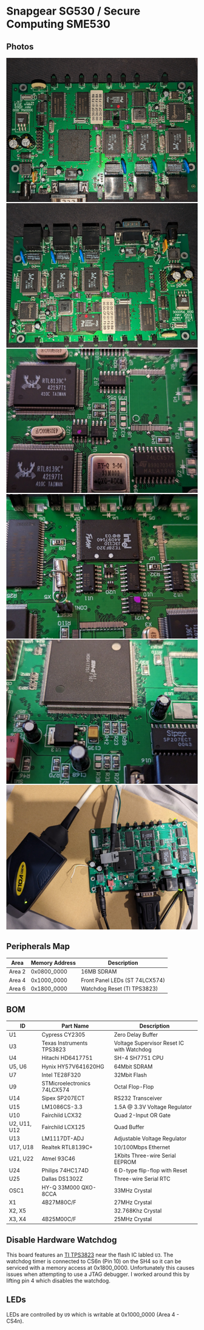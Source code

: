 # Snapgear SG530 / Secure Computing SME530

## Photos
![PCB Top](top1.jpg)
![PCB Top](top2.jpg)
![Ethernet ICs](ethernet.jpg)
![Flash & Reset IC](flash_reset.jpg)
![Close CPU](cpu_close.jpg)
![Photo of E10A attached to SG530](e10a.jpg)

## Peripherals Map
| Area | Memory Address | Description |
| ---- | -------------- | ----------- |
| Area 2 | 0x0800_0000 | 16MB SDRAM |
| Area 4 | 0x1000_0000 | Front Panel LEDs (ST 74LCX574) |
| Area 6 | 0x1800_0000 | Watchdog Reset (TI TPS3823) |

## BOM
| ID | Part Name | Description |
| -- | --------- | ----------- |
| U1 | Cypress CY2305 | Zero Delay Buffer |
| U3 | Texas Instruments TPS3823 | Voltage Supervisor Reset IC with Watchdog |
| U4 | Hitachi HD6417751 | SH-4 SH7751 CPU |
| U5, U6 | Hynix HY57V641620HG | 64Mbit SDRAM |
| U7 | Intel TE28F320 | 32Mbit Flash |
| U9 | STMicroelectronics 74LCX574 | Octal Flop-Flop |
| U14 | Sipex SP207ECT | RS232 Transceiver |
| U15 | LM1086CS-3.3 | 1.5A @ 3.3V Voltage Regulator |
| U10 | Fairchild LCX32 | Quad 2-Input OR Gate |
| U2, U11, U12 | Fairchild LCX125 | Quad Buffer |
| U13 | LM1117DT-ADJ | Adjustable Voltage Regulator |
| U17, U18 | Realtek RTL8139C+ | 10/100Mbps Ethernet |
| U21, U22 | Atmel 93C46 | 1Kbits Three-wire Serial EEPROM |
| U24 | Philips 74HC174D | 6 D-type flip-flop with Reset |
| U25 | Dallas DS1302Z | Three-wire Serial RTC |
| OSC1 | HY-Q 33M000 QXO-8CCA  | 33MHz Crystal |
| X1 | 4B27M80C/F | 27MHz Crystal |
| X2, X5 |  | 32.768Khz Crystal |
| X3, X4 | 4B25M00C/F | 25MHz Crystal |


## Disable Hardware Watchdog
This board features an [TI TPS3823](https://www.ti.com/lit/ds/symlink/tps3823.pdf)
near the flash IC labled `U3`. The watchdog timer is connected to CS6n (Pin 10)
on the SH4 so it can be serviced with a memory access at 0x1800_0000. Unfortunately 
this causes issues when attempting to use a JTAG debugger. I worked around this by 
lifting pin 4 which disables the watchdog. 

## LEDs
LEDs are controlled by `U9` which is writable at 0x1000_0000 (Area 4 - CS4n).
